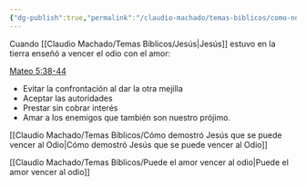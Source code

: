 ```yaml
---
{"dg-publish":true,"permalink":"/claudio-machado/temas-biblicos/como-nos-ensena-jesus-a-vencer-al-odio-con-amor/","tags":["amor","Jesús"]}
---
```


Cuando [[Claudio Machado/Temas Bíblicos/Jesús\|Jesús]] estuvo en la tierra enseñó a vencer el odio con el amor:

[Mateo 5:38-44](https://wol.jw.org/es/wol/b/r4/lp-s/nwtsty/40/5#v=40:5:38-40:5:44) 
- Evitar la confrontación al dar la otra mejilla 
- Aceptar las autoridades
- Prestar sin cobrar interés 
- Amar a los enemigos que también son nuestro prójimo.

[[Claudio Machado/Temas Bíblicos/Cómo demostró Jesús que se puede vencer al Odio\|Cómo demostró Jesús que se puede vencer al Odio]]

[[Claudio Machado/Temas Bíblicos/Puede el amor vencer al odio\|Puede el amor vencer al odio]]



